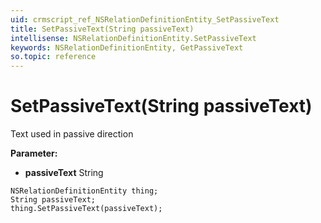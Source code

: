 ```yaml
---
uid: crmscript_ref_NSRelationDefinitionEntity_SetPassiveText
title: SetPassiveText(String passiveText)
intellisense: NSRelationDefinitionEntity.SetPassiveText
keywords: NSRelationDefinitionEntity, GetPassiveText
so.topic: reference
---
```


# SetPassiveText(String passiveText)

Text used in passive direction

**Parameter:** 
* **passiveText** String

```crmscript
NSRelationDefinitionEntity thing;
String passiveText;
thing.SetPassiveText(passiveText);
```

